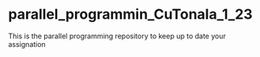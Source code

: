 # parallel_programmin_CuTonala_1_23
This is the parallel programming repository to keep up to date your assignation
